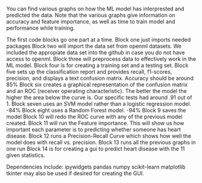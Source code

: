 You can find various graphs on how the ML model has interprested and predicted the data. Note that the various graphs give information on accuracy and feature importance, as well as time to train model and performance while training. 

The first code blocks go one part at a time. 
Block one just imports needed packages
Block two will import the data set from openml datasets. We included the appropiate data set into the github in case you do not have access to openml.
Block three will preprocess data to effectively work in the ML model. 
Block four is for creating a training set and a testing set. 
Block five sets up the classification report and provides recall, f1-scores, precision, and displays a text confusion matrix. Accuracy should be around 85% 
Block six creates a graphical representation of the confusion matrix and an ROC (receiver operating characteristic). The better the model the higher the area below the curve is. Our specific tests had around .91 out of 1. 
Block seven uses an SVM model rather than a logistic regression model. -84%
Block eight uses a Random Forest model. -94%
Block 9 saves the model
Block 10 will redo the ROC curve with any of the previous model created. 
Block 11 will run the Feature importance. This will show us how important each parameter is to predicting whether someone has heart disease. 
Block 12 runs a Precision-Recall Curve which shows how well the model does with recall vs. precision. 
Block 13 runs all the previous graphs in one run
Block 14 is for creating a gui to predict heart disease with the 11 given statistics. 

Dependencies include:
ipywidgets
pandas
numpy
scikit-learn
matplotlib
tkinter may also be used if desired for creating the GUI.
